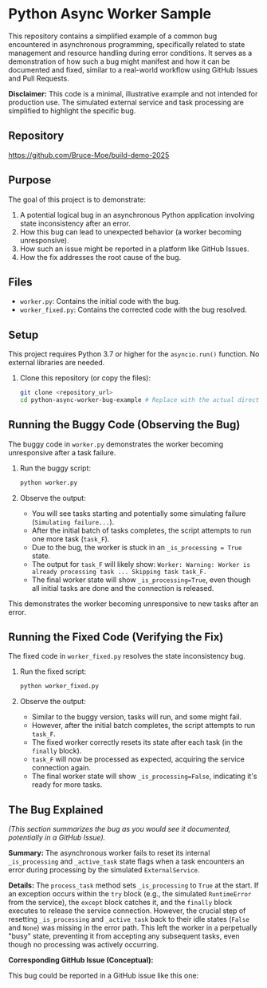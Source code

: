 # Python Async Worker Sample

This repository contains a simplified example of a common bug encountered in asynchronous programming, specifically related to state management and resource handling during error conditions. It serves as a demonstration of how such a bug might manifest and how it can be documented and fixed, similar to a real-world workflow using GitHub Issues and Pull Requests.

**Disclaimer:** This code is a minimal, illustrative example and not intended for production use. The simulated external service and task processing are simplified to highlight the specific bug.

## Repository
https://github.com/Bruce-Moe/build-demo-2025

## Purpose

The goal of this project is to demonstrate:

1.  A potential logical bug in an asynchronous Python application involving state inconsistency after an error.
2.  How this bug can lead to unexpected behavior (a worker becoming unresponsive).
3.  How such an issue might be reported in a platform like GitHub Issues.
4.  How the fix addresses the root cause of the bug.

## Files

* `worker.py`: Contains the initial code with the bug.
* `worker_fixed.py`: Contains the corrected code with the bug resolved.

## Setup

This project requires Python 3.7 or higher for the `asyncio.run()` function. No external libraries are needed.

1.  Clone this repository (or copy the files):
    ```bash
    git clone <repository_url>
    cd python-async-worker-bug-example # Replace with the actual directory name
    ```

## Running the Buggy Code (Observing the Bug)

The buggy code in `worker.py` demonstrates the worker becoming unresponsive after a task failure.

1.  Run the buggy script:
    ```bash
    python worker.py
    ```

2.  Observe the output:
    * You will see tasks starting and potentially some simulating failure (`Simulating failure...`).
    * After the initial batch of tasks completes, the script attempts to run one more task (`task_F`).
    * Due to the bug, the worker is stuck in an `_is_processing = True` state.
    * The output for `task_F` will likely show: `Worker: Warning: Worker is already processing task ... Skipping task task_F.`
    * The final worker state will show `_is_processing=True`, even though all initial tasks are done and the connection is released.

This demonstrates the worker becoming unresponsive to new tasks after an error.

## Running the Fixed Code (Verifying the Fix)

The fixed code in `worker_fixed.py` resolves the state inconsistency bug.

1.  Run the fixed script:
    ```bash
    python worker_fixed.py
    ```

2.  Observe the output:
    * Similar to the buggy version, tasks will run, and some might fail.
    * However, after the initial batch completes, the script attempts to run `task_F`.
    * The fixed worker correctly resets its state after each task (in the `finally` block).
    * `task_F` will now be processed as expected, acquiring the service connection again.
    * The final worker state will show `_is_processing=False`, indicating it's ready for more tasks.

## The Bug Explained

*(This section summarizes the bug as you would see it documented, potentially in a GitHub Issue).*

**Summary:** The asynchronous worker fails to reset its internal `_is_processing` and `_active_task` state flags when a task encounters an error during processing by the simulated `ExternalService`.

**Details:** The `process_task` method sets `_is_processing` to `True` at the start. If an exception occurs within the `try` block (e.g., the simulated `RuntimeError` from the service), the `except` block catches it, and the `finally` block executes to release the service connection. However, the crucial step of resetting `_is_processing` and `_active_task` back to their idle states (`False` and `None`) was missing in the error path. This left the worker in a perpetually "busy" state, preventing it from accepting any subsequent tasks, even though no processing was actively occurring.

**Corresponding GitHub Issue (Conceptual):**

This bug could be reported in a GitHub issue like this one:
